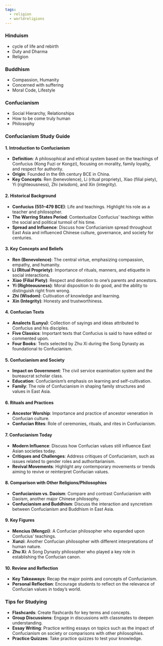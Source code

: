 ```yaml
---
tags:
  - religion
  - worldreligions
---
```

### Hinduism

- cycle of life and rebirth
- Duty and Dharma
- Religion

### Buddhism

- Compassion, Humanity
- Concerned with suffering
- Moral Code, Lifestyle

### Confucianism

- Social Hierarchy, Relationships
- How to be come truly human
- Philosophy

### Confucianism Study Guide

#### 1. Introduction to Confucianism

- **Definition**: A philosophical and ethical system based on the teachings of Confucius (Kong Fuzi or Kongzi), focusing on morality, family loyalty, and respect for authority.
- **Origin**: Founded in the 6th century BCE in China.
- **Key Concepts**: Ren (benevolence), Li (ritual propriety), Xiao (filial piety), Yi (righteousness), Zhi (wisdom), and Xin (integrity).

#### 2. Historical Background

- **Confucius (551–479 BCE)**: Life and teachings. Highlight his role as a teacher and philosopher.
- **The Warring States Period**: Contextualize Confucius’ teachings within the social and political turmoil of his time.
- **Spread and Influence**: Discuss how Confucianism spread throughout East Asia and influenced Chinese culture, governance, and society for centuries.

#### 3. Key Concepts and Beliefs

- **Ren (Benevolence)**: The central virtue, emphasizing compassion, empathy, and humanity.
- **Li (Ritual Propriety)**: Importance of rituals, manners, and etiquette in social interactions.
- **Xiao (Filial Piety)**: Respect and devotion to one’s parents and ancestors.
- **Yi (Righteousness)**: Moral disposition to do good, and the ability to distinguish right from wrong.
- **Zhi (Wisdom)**: Cultivation of knowledge and learning.
- **Xin (Integrity)**: Honesty and trustworthiness.

#### 4. Confucian Texts

- **Analects (Lunyu)**: Collection of sayings and ideas attributed to Confucius and his disciples.
- **Five Classics**: Important texts that Confucius is said to have edited or commented upon.
- **Four Books**: Texts selected by Zhu Xi during the Song Dynasty as foundational to Confucianism.

#### 5. Confucianism and Society

- **Impact on Government**: The civil service examination system and the bureaucrat scholar class.
- **Education**: Confucianism’s emphasis on learning and self-cultivation.
- **Family**: The role of Confucianism in shaping family structures and values in East Asia.

#### 6. Rituals and Practices

- **Ancestor Worship**: Importance and practice of ancestor veneration in Confucian culture.
- **Confucian Rites**: Role of ceremonies, rituals, and rites in Confucianism.

#### 7. Confucianism Today

- **Modern Influence**: Discuss how Confucian values still influence East Asian societies today.
- **Critiques and Challenges**: Address critiques of Confucianism, such as issues related to gender roles and authoritarianism.
- **Revival Movements**: Highlight any contemporary movements or trends aiming to revive or reinterpret Confucian values.

#### 8. Comparison with Other Religions/Philosophies

- **Confucianism vs. Daoism**: Compare and contrast Confucianism with Daoism, another major Chinese philosophy.
- **Confucianism and Buddhism**: Discuss the interaction and syncretism between Confucianism and Buddhism in East Asia.

#### 9. Key Figures

- **Mencius (Mengzi)**: A Confucian philosopher who expanded upon Confucius’ teachings.
- **Xunzi**: Another Confucian philosopher with different interpretations of human nature.
- **Zhu Xi**: A Song Dynasty philosopher who played a key role in establishing the Confucian canon.

#### 10. Review and Reflection

- **Key Takeaways**: Recap the major points and concepts of Confucianism.
- **Personal Reflection**: Encourage students to reflect on the relevance of Confucian values in today’s world.

### Tips for Studying

- **Flashcards**: Create flashcards for key terms and concepts.
- **Group Discussions**: Engage in discussions with classmates to deepen understanding.
- **Essay Writing**: Practice writing essays on topics such as the impact of Confucianism on society or comparisons with other philosophies.
- **Practice Quizzes**: Take practice quizzes to test your knowledge.